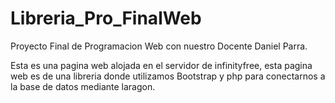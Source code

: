 # Libreria_Pro_FinalWeb
Proyecto Final de Programacion Web con nuestro Docente Daniel Parra.

Esta es una pagina web alojada en el servidor de infinityfree, esta pagina web es de una libreria donde utilizamos Bootstrap y php para conectarnos a la base de datos mediante laragon.
